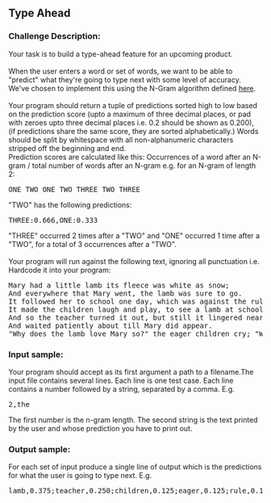 <h2>Type Ahead</h2>

<h3>Challenge Description:</h3>
<p>
    Your task is to build a type-ahead feature for an upcoming product.
<br>
<br>
    When the user enters a word or set of words, we want to be able to &quot;predict&quot; what they&apos;re going to type next with
    some level of accuracy. We&apos;ve chosen to implement this using the N-Gram algorithm defined
<a href="http://en.wikipedia.org/wiki/N-gram">here</a>.
<br>
<br>
    Your program should return a tuple of predictions sorted high to low based on the prediction score
    (upto a maximum of three decimal places, or pad with zeroes upto three decimal places i.e. 0.2 should
    be shown as 0.200), (if predictions share the same score, they are sorted alphabetically.) Words should
    be split by whitespace with all non-alphanumeric characters stripped off the beginning and end.
<br>
    Prediction scores are calculated like this:
    Occurrences of a word after an N-gram / total number of words after an N-gram
    e.g. for an N-gram of length 2:
</p>

<pre>ONE TWO ONE TWO THREE TWO THREE</pre>

<p>
    &quot;TWO&quot; has the following predictions:
</p>

<pre>THREE:0.666,ONE:0.333</pre>

<p>
    &quot;THREE&quot; occurred 2 times after a &quot;TWO&quot; and &quot;ONE&quot; occurred 1 time after a &quot;TWO&quot;, for a total of 3 occurrences
    after a &quot;TWO&quot;.
<br>
<br>
    Your program will run against the following text, ignoring all punctuation i.e. Hardcode it into your program:
</p>

<pre>Mary had a little lamb its fleece was white as snow;
And everywhere that Mary went, the lamb was sure to go.
It followed her to school one day, which was against the rule;
It made the children laugh and play, to see a lamb at school.
And so the teacher turned it out, but still it lingered near,
And waited patiently about till Mary did appear.
&quot;Why does the lamb love Mary so?&quot; the eager children cry; &quot;Why, Mary loves the lamb, you know&quot; the teacher did reply.&quot;</pre>

<h3>Input sample:</h3>
<p>
    Your program should accept as its first argument a path to a filename.The input file contains several lines.
    Each line is one test case. Each line contains a number followed by a string, separated by a comma. E.g.
</p>

<pre>2,the</pre>

<p>
    The first number is the n-gram length. The second string is the text printed by the user and whose prediction
    you have to print out.
</p>

<h3>Output sample:</h3>

<p>
    For each set of input produce a single line of output which is the predictions for what the user is going to type
    next. E.g.
</p>

<pre>lamb,0.375;teacher,0.250;children,0.125;eager,0.125;rule,0.125</pre>